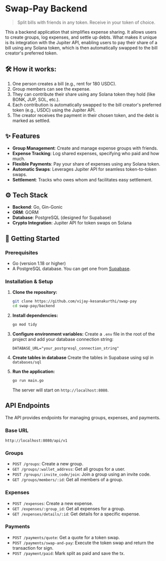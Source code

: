 # Swap-Pay Backend

> Split bills with friends in any token. Receive in your token of choice.

This a backend application that simplifies expense sharing. It allows users to create groups, log expenses, and settle up debts. What makes it unique is its integration with the Jupiter API, enabling users to pay their share of a bill using any Solana token, which is then automatically swapped to the bill creator's preferred token.


## 🛠️ How it works:
1.  One person creates a bill (e.g., rent for 180 USDC).
2.  Group members can see the expense.
3.  They can contribute their share using any Solana token they hold (like BONK, JUP, SOL, etc.).
4.  Each contribution is automatically swapped to the bill creator's preferred token (e.g., USDC) using the Jupiter API.
5.  The creator receives the payment in their chosen token, and the debt is marked as settled.

## ✨ Features
- **Group Management**: Create and manage expense groups with friends.
- **Expense Tracking**: Log shared expenses, specifying who paid and how much.
- **Flexible Payments**: Pay your share of expenses using any Solana token.
- **Automatic Swaps**: Leverages Jupiter API for seamless token-to-token swaps.
- **Settlement**: Tracks who owes whom and facilitates easy settlement.

## ⚙️ Tech Stack
- **Backend**: Go, Gin-Gonic
- **ORM**: GORM
- **Database**: PostgreSQL (designed for Supabase)
- **Crypto Integration**: Jupiter API for token swaps on Solana

## 🚀 Getting Started

### Prerequisites
- Go (version 1.18 or higher)
- A PostgreSQL database. You can get one from [Supabase](https://supabase.com/).

### Installation & Setup

1.  **Clone the repository:**
    ```sh
    git clone https://github.com/vijay-kesanakurthi/swap-pay
    cd swap-pay/backend
    ```

2.  **Install dependencies:**
    ```sh
    go mod tidy
    ```

3.  **Configure environment variables:**
    Create a `.env` file in the root of the project and add your database connection string:
    ```env
    DATABASE_URL="your_postgresql_connection_string"
    ```
    
4. **Create tables in database**
    Create the tables in Supabase using sql in `databases/sql`

5. **Run the application:**
    ```sh
    go run main.go
    ```
    The server will start on `http://localhost:8080`.

## <caption>API Endpoints

The API provides endpoints for managing groups, expenses, and payments.

### Base URL
`http://localhost:8080/api/v1`

### Groups
- `POST /groups`: Create a new group.
- `GET /groups/:wallet_address`: Get all groups for a user.
- `POST /groups/:invite_code/join`: Join a group using an invite code.
- `GET /groups/members/:id`: Get all members of a group.

### Expenses
- `POST /expenses`: Create a new expense.
- `GET /expenses/:group_id`: Get all expenses for a group.
- `GET /expenses/details/:id`: Get details for a specific expense.

### Payments
- `POST /payments/quote`: Get a quote for a token swap.
- `POST /payments/swap-and-pay`: Execute the token swap and return the transaction for sign.
- `POST /payment/paid`: Mark split as paid and save the tx.
